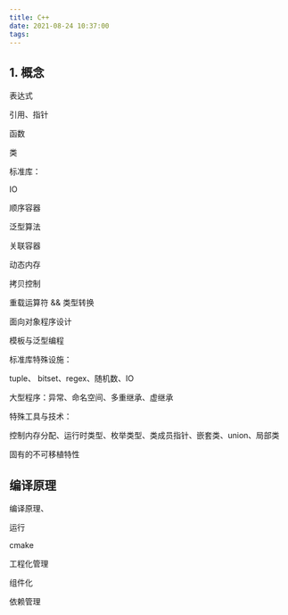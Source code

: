 ```yaml
---
title: C++
date: 2021-08-24 10:37:00
tags:
---
```


## 1. 概念

表达式

引用、指针

函数

类

标准库：

IO

顺序容器

泛型算法

关联容器

动态内存

拷贝控制

重载运算符 && 类型转换

面向对象程序设计

模板与泛型编程

标准库特殊设施：

tuple、 bitset、regex、随机数、IO

大型程序：异常、命名空间、多重继承、虚继承

特殊工具与技术：

控制内存分配、运行时类型、枚举类型、类成员指针、嵌套类、union、局部类

固有的不可移植特性

## 编译原理

编译原理、

运行

cmake

工程化管理

组件化

依赖管理
